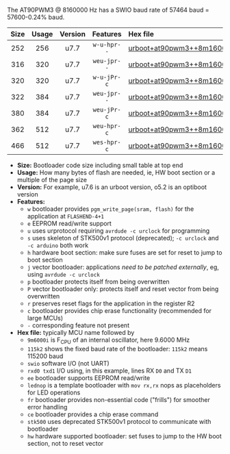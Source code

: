 The AT90PWM3 @ 8160000 Hz has a SWIO baud rate of 57464 baud = 57600-0.24% baud.

|Size|Usage|Version|Features|Hex file|
|:-:|:-:|:-:|:-:|:--|
|252|256|u7.7|`w-u-hpr--`|[urboot+at90pwm3++8m1600i+++57k6_swio_rxd4_txd3_hw.hex](https://raw.githubusercontent.com/stefanrueger/urboot.hex/main/mcus/at90pwm3/internal_oscillator/fint++8m1600_Hz/br+++57k6_bps/urboot+at90pwm3++8m1600i+++57k6_swio_rxd4_txd3_hw.hex)|
|316|320|u7.7|`weu-jpr--`|[urboot+at90pwm3++8m1600i+++57k6_swio_rxd4_txd3_ee.hex](https://raw.githubusercontent.com/stefanrueger/urboot.hex/main/mcus/at90pwm3/internal_oscillator/fint++8m1600_Hz/br+++57k6_bps/urboot+at90pwm3++8m1600i+++57k6_swio_rxd4_txd3_ee.hex)|
|320|320|u7.7|`w-u-jPr-c`|[urboot+at90pwm3++8m1600i+++57k6_swio_rxd4_txd3_lednop_fr_ce.hex](https://raw.githubusercontent.com/stefanrueger/urboot.hex/main/mcus/at90pwm3/internal_oscillator/fint++8m1600_Hz/br+++57k6_bps/urboot+at90pwm3++8m1600i+++57k6_swio_rxd4_txd3_lednop_fr_ce.hex)|
|322|384|u7.7|`weu-jpr--`|[urboot+at90pwm3++8m1600i+++57k6_swio_rxd4_txd3_ee_lednop.hex](https://raw.githubusercontent.com/stefanrueger/urboot.hex/main/mcus/at90pwm3/internal_oscillator/fint++8m1600_Hz/br+++57k6_bps/urboot+at90pwm3++8m1600i+++57k6_swio_rxd4_txd3_ee_lednop.hex)|
|380|384|u7.7|`weu-jPr-c`|[urboot+at90pwm3++8m1600i+++57k6_swio_rxd4_txd3_ee_lednop_fr_ce.hex](https://raw.githubusercontent.com/stefanrueger/urboot.hex/main/mcus/at90pwm3/internal_oscillator/fint++8m1600_Hz/br+++57k6_bps/urboot+at90pwm3++8m1600i+++57k6_swio_rxd4_txd3_ee_lednop_fr_ce.hex)|
|362|512|u7.7|`weu-hpr-c`|[urboot+at90pwm3++8m1600i+++57k6_swio_rxd4_txd3_ee_lednop_fr_ce_hw.hex](https://raw.githubusercontent.com/stefanrueger/urboot.hex/main/mcus/at90pwm3/internal_oscillator/fint++8m1600_Hz/br+++57k6_bps/urboot+at90pwm3++8m1600i+++57k6_swio_rxd4_txd3_ee_lednop_fr_ce_hw.hex)|
|466|512|u7.7|`wes-hpr-c`|[urboot+at90pwm3++8m1600i+++57k6_swio_rxd4_txd3_ee_lednop_fr_ce_stk500_hw.hex](https://raw.githubusercontent.com/stefanrueger/urboot.hex/main/mcus/at90pwm3/internal_oscillator/fint++8m1600_Hz/br+++57k6_bps/urboot+at90pwm3++8m1600i+++57k6_swio_rxd4_txd3_ee_lednop_fr_ce_stk500_hw.hex)|

- **Size:** Bootloader code size including small table at top end
- **Usage:** How many bytes of flash are needed, ie, HW boot section or a multiple of the page size
- **Version:** For example, u7.6 is an urboot version, o5.2 is an optiboot version
- **Features:**
  + `w` bootloader provides `pgm_write_page(sram, flash)` for the application at `FLASHEND-4+1`
  + `e` EEPROM read/write support
  + `u` uses urprotocol requiring `avrdude -c urclock` for programming
  + `s` uses skeleton of STK500v1 protocol (deprecated); `-c urclock` and `-c arduino` both work
  + `h` hardware boot section: make sure fuses are set for reset to jump to boot section
  + `j` vector bootloader: applications *need to be patched externally*, eg, using `avrdude -c urclock`
  + `p` bootloader protects itself from being overwritten
  + `P` vector bootloader only: protects itself and reset vector from being overwritten
  + `r` preserves reset flags for the application in the register R2
  + `c` bootloader provides chip erase functionality (recommended for large MCUs)
  + `-` corresponding feature not present
- **Hex file:** typically MCU name followed by
  + `9m6000i` is F<sub>CPU</sub> of an internal oscillator, here 9.6000 MHz
  + `115k2` shows the fixed baud rate of the bootloader: `115k2` means 115200 baud
  + `swio` software I/O (not UART)
  + `rxd0 txd1` I/O using, in this example, lines RX `D0` and TX `D1`
  + `ee` bootloader supports EEPROM read/write
  + `lednop` is a template bootloader with `mov rx,rx` nops as placeholders for LED operations
  + `fr` bootloader provides non-essential code ("frills") for smoother error handling
  + `ce` bootloader provides a chip erase command
  + `stk500` uses deprecated STK500v1 protocol to communicate with bootloader
  + `hw` hardware supported bootloader: set fuses to jump to the HW boot section, not to reset vector
